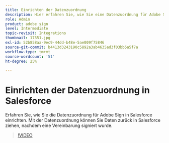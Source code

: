 ```yaml
---
title: Einrichten der Datenzuordnung
description: Hier erfahren Sie, wie Sie eine Datenzuordnung für Adobe Sign in Salesforce einrichten
role: Admin
product: adobe sign
level: Intermediate
topic-revisit: Integrations
thumbnail: 17351.jpg
exl-id: 52b858aa-9ec9-44dd-b48e-5ae009f75846
source-git-commit: b4413d3243190c5892a3ab4635ad3f03bb5a5f7a
workflow-type: tm+mt
source-wordcount: '51'
ht-degree: 25%

---
```


# Einrichten der Datenzuordnung in Salesforce

Erfahren Sie, wie Sie die Datenzuordnung für Adobe Sign in Salesforce einrichten. Mit der Datenzuordnung können Sie Daten zurück in Salesforce ziehen, nachdem eine Vereinbarung signiert wurde.

>[!VIDEO](https://video.tv.adobe.com/v/17351?hidetitle=true)
